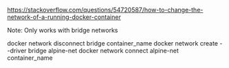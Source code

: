 https://stackoverflow.com/questions/54720587/how-to-change-the-network-of-a-running-docker-container

Note: Only works with bridge networks

docker network disconnect bridge container_name
docker network create --driver bridge alpine-net
docker network connect alpine-net container_name